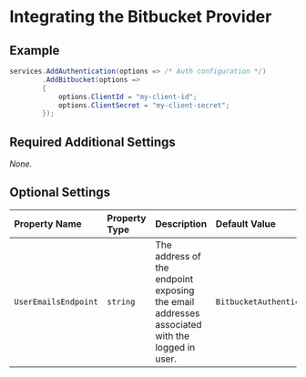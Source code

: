 # Integrating the Bitbucket Provider

## Example

```csharp
services.AddAuthentication(options => /* Auth configuration */)
        .AddBitbucket(options =>
        {
            options.ClientId = "my-client-id";
            options.ClientSecret = "my-client-secret";
        });
```

## Required Additional Settings

_None._

## Optional Settings

| Property Name | Property Type | Description | Default Value |
|:--|:--|:--|:--|
| `UserEmailsEndpoint` | `string` | The address of the endpoint exposing the email addresses associated with the logged in user. | `BitbucketAuthenticationDefaults.UserEmailsEndpoint` |
